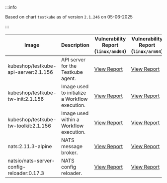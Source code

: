 :::info

Based on chart `testkube` as of version `2.1.246` on 05-06-2025

:::

| Image | Description | Vulnerability Report (`linux/amd64`) | Vulnerability Report (`linux/arm64`) | Docker Image |
|-------|-------------|----------------------------------------|----------------------------------------|--------------|
| kubeshop/testkube-api-server:2.1.156 | API server for the Testkube agent. | [View Report](./testkube-api-server-2.1.156_linux_amd64.md) | [View Report](./testkube-api-server-2.1.156_linux_arm64.md) | [View Image](https://hub.docker.com/layers/kubeshop/testkube-api-server/2.1.156/images/sha256-5bf173c397b6563c08be3b7e3932c6c7ad77480eaea274e53fed1d594f4cd259?context=explore) |
| kubeshop/testkube-tw-init:2.1.156 | Image used to initialize a Workflow execution. | [View Report](./testkube-tw-init-2.1.156_linux_amd64.md) | [View Report](./testkube-tw-init-2.1.156_linux_arm64.md) | [View Image](https://hub.docker.com/layers/kubeshop/testkube-tw-init/2.1.156/images/sha256-40dda0735979f23eef1ce4ccfcba6284d5bb718ec763362881154c6d274f195d?context=explore) |
| kubeshop/testkube-tw-toolkit:2.1.156 | Image used within a Workflow execution. | [View Report](./testkube-tw-toolkit-2.1.156_linux_amd64.md) | [View Report](./testkube-tw-toolkit-2.1.156_linux_arm64.md) | [View Image](https://hub.docker.com/layers/kubeshop/testkube-tw-toolkit/2.1.156/images/sha256-8728eb002d0228acc00c0514b629faf07aa6daead3e1a4f657b3d1ffe78e6138?context=explore) |
| nats:2.11.3-alpine | NATS message broker. | [View Report](./nats-2.11.3-alpine_linux_amd64.md) | [View Report](./nats-2.11.3-alpine_linux_arm64.md) | [View Image](https://hub.docker.com/layers/library/nats/2.11.3-alpine/images/sha256-f6be324fcee27f2a91178d74f77bb4ba3e5a9d2e72ba7d6871f45d14aadca40a?context=explore) |
| natsio/nats-server-config-reloader:0.17.3 | NATS config reloader. | [View Report](./nats-server-config-reloader-0.17.3_linux_amd64.md) | [View Report](./nats-server-config-reloader-0.17.3_linux_arm64.md) | [View Image](https://hub.docker.com/layers/natsio/nats-server-config-reloader/0.17.3/images/sha256-6798c689cca8a98f34e57db124abe46c81edf9bfb02d54ad85da60d0e41ef592?context=explore) |
